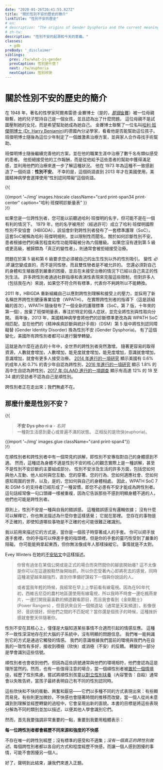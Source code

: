 ```yaml
---
date: "2020-01-26T20:41:55.827Z"
title: "關於性別不安的歷史的簡介"
linkTitle: "性別不安的歷史"
# en:
# description: "The origins of Gender Dysphoria and the current meaning today."
# zh-tw:
description: "性別不安的起源和今天的意義。"
classes:
  - gdb
preBody: '_disclaimer'
siblings:
  prev: /tw/what-is-gender
  prevCaption: 性別是什麼？
  next: /tw/euphoria
  nextCaption: 性別欣快
---
```

<!-- en:
# A Brief History of Gender Dysphoria

zh-tw: -->
# 關於性別不安的歷史的簡介

<!-- en:
In 1948, noted sexologist Dr. Alfred Kinsey (yes, [*that* Kinsey](https://en.wikipedia.org/wiki/Alfred_Kinsey)) was contacted by a woman whose male child adamantly insisted that they were in fact a girl, and that something had gone very wrong. The mother, rather than trying to suppress her daughter, wished to help her become who she knew herself to be. Kinsey reached out to a German endocrinologist named [Dr. Harry Benjamin](https://en.wikipedia.org/wiki/Harry_Benjamin) to see if he could help the child. Dr. Benjamin then developed a protocol of estrogen therapy for the teen, and worked with the family to find surgical help.

zh-tw: -->
在 1948 年，著名的性學家阿爾弗雷德·金賽博士（是的，[*那個*金賽](https://zh.wikipedia.org/wiki/%E9%98%BF%E5%B0%94%E5%BC%97%E8%8E%B1%E5%BE%B7%C2%B7%E9%87%91%E8%B5%9B)）被一位母親聯繫，她的兒子堅持自己是一個女孩，並且認為出了什麼問題。 這位母親不是試圖壓制她的女兒，而是希望幫助她成為她自己。 金賽博士聯繫了一位名叫[哈利·班傑明博士 (Dr. Harry Benjamin)](https://en.wikipedia.org/wiki/Harry_Benjamin)的德國內分泌學家，看看他是否能幫助這位孩子。 班傑明博士隨後為這位少年制定了一個雌激素治療方案，並與家人合作尋找手術幫助。

<!-- en:
Benjamin then went on to refine his protocol and treated thousands of patients with similar feelings over the course of his career. He refused to take payment for his work, instead taking satisfaction from the relief he granted these patients, and using their treatment to further his understanding of the condition. He coined a term for this feeling of incongruence in 1973: **gender dysphoria**. Unfortunately, this term would not be used in the United States until 2013, with the American Psychiatric Association opting for the term "gender identity disorder" instead.

zh-tw: -->
班傑明博士隨後繼續完善他的方案，並在他的職業生涯中治療了數千名有類似感受的患者。 他拒絕接受他的工作報酬，而是從他給予這些患者的幫助中獲得滿足感，並利用他們的治療來進一步了解這種狀況。 他在 1973 年為這種不一致感創造了一個術語：**性別不安**。 不幸的是，這個術語直到 2013 年才在美國使用，美國精神病學會選擇使用“性別認同障礙”這個術語。

{!{
<div class="gutter print-inline">
  {{import '~/img' images.hbscale
    className="card print-span34 print-center"
    caption="哈利·班傑明診斷量表"
  }}
</div>
}!}

<!-- en:
If you are a trans person reading this, you may have heard the name Harry Benjamin before, but probably not in a favorable context. In 1979 his name was used (with permission) in the forming of the Harry Benjamin International Gender Dysphoria Association (HBIGDA), which released a Standards of Care (SoC) for transgender people. This SoC came to be known as the Harry Benjamin Rules, and were infamously limiting in regards to how gender dysphoria could be diagnosed. Patients were placed within a six tier scale based upon their level of misery and sexual dysfunction. If you did not land at Tier 5 or higher, classified as a "True Transsexual", you were usually rejected for treatment.

zh-tw: -->
如果您是一位跨性別者，您可能以前聽過哈利·班傑明的名字，但可能不是在一個有利的情況下。 1979 年，他的名字被用於（經過許可）成立了哈利·班傑明國際性別不安協會（HBIGDA），該協會針對跨性別者發布了一套標準護理（SoC）。 這套SoC被稱為哈利·班傑明規則，並以限制性而聞名，關於如何診斷性別不安。 患者根據他們的痛苦程度和性功能障礙被分為六個層級。 如果您沒有達到第 5 級或更高級，被歸類為「真正的變性者」，則通常會被拒絕接受治療。

<!-- en:
The problem was that Tiers 5 and 6 required that you had to be exclusively attracted to your own birth sex. Transition *had* to be making you straight, not gay, and bisexuals were not allowed. You also had to be experiencing severe distress with your body and genitals and already be living as your true gender without treatment. Many trans people got around these limitations through community coaching and performative presentations, but for many people (myself included) it was believed that, if you did not fit all the criteria, you were not trans enough to transition.

zh-tw: -->
問題在於第 5 級和第 6 級要求您必須被自己的出生性別以外的性別吸引。 變性 *必須* 讓您變成直的，而不是同性戀，而且雙性戀者是不被允許的。 您還必須對自己的身體和生殖器感到嚴重的困擾，並且在未接受治療的情況下已經以自己真正的性別生活。 許多跨性別者通過社群指導和表演性表現來克服這些限制，但對許多人（包括我在內）來說，如果您不符合所有標準，代表你不夠跨所以不能轉換。

<!-- en:
In 2011, the HBIGDA reorganized itself to respond to mounting pressures in trans understanding and acceptance, taking on the new name World Professional Association for Transgender Health (WPATH). Under guidance by actual transgender people (a first for the organization), WPATH then proceeded to release an entirely new Standards of Care (SoC, version 7, the first in ten years) which abandoned the Benjamin Scale, focusing on specific individual symptoms and disconnecting gender from sexuality entirely. Two years later, in 2013, the American Psychiatric Association changed their diagnostic criteria to match the WPATH SoC in their Diagnostic and Statistical Manual of Mental Disorders (DSM) version 5, replacing Gender Identity Disorder with Gender Dysphoria. With this change, medical transition became available to all trans people in the United States.

zh-tw: -->
2011 年，HBIGDA 重新組織自己以應對跨性別理解和接受上的壓力，並採用了新名稱世界跨性別健康專業協會（WPATH）。 在實際跨性別者的指導下（這是該組織的首次），WPATH 隨後發布了一個全新的護理標準（SoC，第 7 版，十年來的第一個），放棄了班傑明量表，專注於特定的個人症狀，並完全將性別與性取向分開。 兩年後，2013 年，美國精神病學會將他們的診斷標準更改為與 WPATH SoC 相匹配，並在他們的《精神疾病診斷與統計手冊》（DSM）第 5 版中將性別認同障礙替 (Gender Identity Disorder) 換為性別不安 (Gender Dysphoria)。 有了這個變化，美國所有跨性別者都可以進行醫學轉變。

<!-- en:
This is why trans presence across the world has suddenly exploded in the last decade. With easier access comes larger numbers, with larger numbers comes more visibility, with more visibility comes more awareness, and with more awareness comes more people accessing treatment. [A study conducted in 2014](https://williamsinstitute.law.ucla.edu/wp-content/uploads/TransAgeReport.pdf) showed 0.6% of adults and 0.7% of youth in the United States identified as transgender, [a study conducted in 2016](https://www.cdc.gov/mmwr/volumes/68/wr/mm6803a3.htm) showed 1.8% of high school age students identified as transgender, and [a survey conducted by GLAAD in 2017](https://www.glaad.org/files/aa/2017_GLAAD_Accelerating_Acceptance.pdf) showed a whopping 12% of respondents 18 to 34 did not identify as cisgender.

zh-tw: -->
這就是為什麼在過去的十年中，全世界的跨性別者突然激增。 隨著更容易的取得資源，人數就會增加，人數增加，能見度就會增加，能見度增加，意識就會增加，意識增加，就會有更多人接受治療。 [2014 年進行的一項研究](https://williamsinstitute.law.ucla.edu/wp-content/uploads/TransAgeReport.pdf) 顯示美國有 0.6% 的成年人和 0.7% 的青少年自認為跨性別，[2016 年進行的一項研究](https://www.cdc.gov/mmwr/volumes/68/wr/mm6803a3.htm) 顯示 1.8% 的高中生自認為跨性別，[2017 年 GLAAD 進行的一項調查](https://www.glaad.org/files/aa/2017_GLAAD_Accelerating_Acceptance.pdf) 顯示有高達 12% 的 18 至 34 歲的受訪者不認為自己是順性別。

<!-- en: 
Transgender people are coming out of the woodwork; we are everywhere.

zh-tw: -->
跨性別者正在走出來；我們無處不在。

<!-- en:
## So What Is Gender Dysphoria?

zh-tw: -->
## 那麼什麼是性別不安？

{!{
<div class="gutter print-span4">
  <blockquote>
    <strong>不安 Dys·pho·ri·a</strong> - <em>名詞</em><br>
    一種對生活感到憂心或普遍不滿的狀態。 正相反的是欣快(euphoria)。
    <!-- A state of unease or generalized dissatisfaction with life. The opposite of euphoria. -->
  </blockquote>
  {{import '~/img' images.glue className="card print-span4"}}
</div>
}!}

<!-- en:
There is a common misconception among both cisgender and transgender people that gender dysphoria refers exclusively to a physical discomfort with ones own body. However, this belief that body discomfort is central to gender dysphoria is in fact a misconception, and is not even a majority component of a gender dysphoria diagnosis. Gender dysphoria crosses a large number of all aspects of life, including how you interact with others, how others interact with you, how you dress, how you behave, how you fit into society, how you perceive the world around you, and, yes, how you relate to your own body. Consequently, proponents of the WPATH SoC 7 and the DSM-5 have taken to a habit of saying that you do not have to have dysphoria to be transgender. This statement is often repeated like a mantra, as it informs people who do not feel significant body discomfort that they may also be transgender.

zh-tw: -->
在順性別者和跨性別者中有一個常見的誤解，即性別不安專指對自己的身體感到不適。 然而，這種認為身體不適是性別不安的核心的觀念實際上是一種誤解，甚至不是性別不安診斷的主要組成部分。 性別不安涉及生活的許多方面，包括您如何與他人互動、他人如何與您互動、您的穿著、您的行為、您如何適應社會、您如何感知周圍的世界，以及，是的，您如何與自己的身體相處。 因此，WPATH SoC 7 和 DSM-5 的支持者已經形成了一種習慣，即您不必患有不安才能成為跨性別者。 這句話經常像一句口頭禪一樣被重複，因為它告訴那些不感到明顯身體不適的人，他們也可能是跨性別者。

<!-- en:
In principle, gender dysphoria is a feeling of wrongness intrinsic to the self. There is no logical backing to this wrongness; there is nothing which explains it, and you can not describe why you feel this way; it is just there. Things in your existence are incorrect, and even knowing which things *are* incorrect can be hard to properly identify.

zh-tw: -->
原則上，性別不安是一種與自我的錯誤感。 這種錯誤感沒有邏輯依據； 沒有什麼可以解釋它，你也無法描述為什麼你會這樣感覺； 它就在那裡。 您存在的事物是不正確的，即使知道哪些事物是不正確的也可能很難正確識別。

<!-- en:
The way I used to describe it is like wearing an adult's glove when you are a child. You can put your hand into the glove, and your fingers feed into the digits of the glove, but your dexterity with the glove is severely hindered. You might be able to pick something up, but you can not manipulate it like an adult could. Things just aren't quite right.

zh-tw: -->
我以前用來描述它的方式是，當你是一個孩子時穿著成人的手套。 你可以把手放進手套裡，你的手指可以伸進手套的指頭裡，但是你的手套的靈巧性受到了嚴重的阻礙。 你可能能夠拿起東西，但你無法像成年人那樣操縱它。 事情就是不太對。

<!-- en:
Evey Winters described it this way [in her Dysphoria post](https://eveywinters.com/on-dysphoria-before-enduring-and-after/).

zh-tw: -->
Evey Winters 在她的[不安貼文](https://eveywinters.com/on-dysphoria-before-enduring-and-after/)中這樣描述。

<!-- en:
> Have you ever been sitting somewhere in a public or a formal place and all of a sudden the bottom of your foot itches? It’s not like you can remove your shoes right there and scratch it, so you endure the feeling of dying inside while this itch grows and grows until you are ready to murder the next person that speaks to you.
>
> Or when I was younger I used to watch cable TV in the mornings before school. Because it was cable TV in rural WV in the early 90’s, every so often I’d turn on my favorite channel to watch my shows while I ate my maple oatmeal and I’d be seeing Power Rangers — but the audio would be from another station (usually the weather channel). The video was fine. The audio was fine. But the mismatch between them? That’s the kind of frustration that sits with you all day as a child.
>
> It’s the feeling you get when you ask for a crisp refreshing Diet Coke and the server says, “Is Pepsi ok?”
>
> It is knowing that something is wrong and not being able to do a damn thing about it.

zh-tw: -->
> 你曾有過坐在某個公開或是正式的場合而突然間你的腳底開始癢? 這不太像是你可以在這邊脫鞋然後開始抓，所以你忍受著內心即將死去的感覺，同時這種渴望越來越強烈，直到你準備好謀殺下一個與你說話的人。
>
> 或者當我年輕的時候，我經常在早上上學前看有線電視。因為在90年代初，西維吉尼亞的農村地區還使用有線電視，所以我時不時會一邊吃楓燕麥片，一邊打開我最喜歡的頻道觀看節目，而且我會看到《金剛戰士》(Power Rangers) ，但音訊來自另一個頻道站（通常是天氣頻道）。影像很好、音訊很好。但他們之間的不匹配呢？當你還是個孩子的時候，這種挫折感就會整天伴隨著你。

<!-- en:
Gender dysphoria is, at its core, simply emotional reactions to the brain knowing that something does not fit. This incongruence is so deep inside the brain's subsystems that there is no obvious message of what the problem is. The only way we have to identify it is via the emotions that it triggers. Our consciousness receives either positive (euphoria) or negative (dysphoria) feedback according to how well our current environment aligns with our internal sense of self. Part of transition is learning to recognize those signals.

zh-tw: -->
性別不安在其核心上，僅僅是大腦知道某些事情不合適而引起的情感反應。 這種不一致性深深地存在於大腦的子系統中，沒有明顯的問題信息。 我們唯一能夠識別它的方式是通過它觸發的情感。 我們的意識根據我們當前的環境與我們內在自我的一致性有多好，接收到積極（欣快）或消極（不安）的反饋。 轉變的一部分是學會識別這些信號。

<!-- en:
Cisgender people receive them as well, but since the signals usually align with their environment, they take them for granted. There have been a few notable occasions, however, when a cisgender person has been [put into a situation](https://www.teenvogue.com/story/maisie-williams-arya-stark-game-of-thrones-affected-her-body-image) where they experience gender dysphoria. Attempts to raise cisgender children [as the opposite sex](https://www.nytimes.com/2004/05/12/us/david-reimer-38-subject-of-the-john-joan-case.html) (Content warning: suicide) have always met with failure when the child inevitably declares themselves differently.

zh-tw: -->
順性別者也會收到他們，但因為這些訊號通常與他們的環境相符，他們會認為這是理所當然的。然而，也有一些值得注意的場合，當一個順性別者被[置於一個情境中](https://www.teenvogue.com/story/maisie-williams-arya-stark-game-of-thrones-affected-her-body-image)，經歷了性別焦慮。嘗試將順性別孩童[以對立性別扶養](https://www.nytimes.com/2004/05/12/us/david-reimer-38-subject-of-the-john-joan-case.html)（內容警告：自殺）通常會以失敗告終，當孩子最終表明自己有不同的性別認同時。

<!-- en:
These impulses of euphoria and dysphoria, arousal and aversion — they all manifest in many different ways: some obvious, some much more subtle. Dysphoria changes over time as well, taking on new shapes as one moves from pre-awareness into understanding and through transition. The goal of this book is to break down these manifestations into their distinct categories and describe them so that others may learn to recognize them.

zh-tw: -->
這些欣快和不快的衝動、興奮和厭惡——它們以多種不同的方式表現出來：有些顯而易見，有些則更加微妙。不快感也會隨著時間的推移而改變，當一個人從尚未意識到到理解並經歷轉變的過程中，它會呈現出新的面貌。本書的目標是將這些表現分解為不同的類別並加以描述，以便其他人學會識別它們。

<!-- However, first I must stress something very important, so important that I am putting it into big bold letters:

**EVERY SINGLE TRANS PERSON EXPERIENCES A DIFFERENT SET OF DYSPHORIA SOURCES AND INTENSITIES**

There is no one single trans experience; there is no standard set of feelings and discomforts; there *is no one true trans narrative*. Every trans person experiences dysphoria in their own way to their own degree, and what bothers one person may not bother another.

Okay, with that disclaimer out of the way, let's get to the meat and potatoes. -->

然而，首先我要強調非常重要的一點，重要到我要用粗體表示：

**每一位跨性別者都會經歷不同來源和強度的不快感**

不存在唯一的跨性別經歷；沒有標準的感受和不適集；*沒有一個真正的跨性別敘述*。每個跨性別者都以各自的方式和程度經歷不快感，而讓一個人感到困擾的事情，可能不會困擾另一個人。

好了，聲明到此結束，讓我們來進入正題。